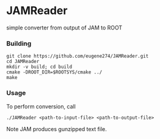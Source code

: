 # JAMReader

simple converter from output of JAM to ROOT

### Building

```
git clone https://github.com/eugene274/JAMReader.git
cd JAMReader
mkdir -v build; cd build
cmake -DROOT_DIR=$ROOTSYS/cmake ../
make
```

### Usage
To perform conversion, call
```
./JAMReader <path-to-input-file> <path-to-output-file>
```

Note JAM produces gunzipped text file.
